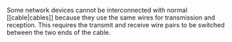 Some network devices cannot be interconnected with normal [[cable|cables]] because they use the same wires for transmission and reception. This requires the transmit and receive wire pairs to be switched between the two ends of the cable.